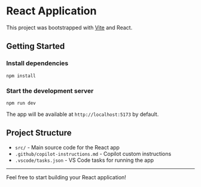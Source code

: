 # React Application

This project was bootstrapped with [Vite](https://vitejs.dev/) and React.

## Getting Started

### Install dependencies
```
npm install
```

### Start the development server
```
npm run dev
```

The app will be available at `http://localhost:5173` by default.

## Project Structure
- `src/` - Main source code for the React app
- `.github/copilot-instructions.md` - Copilot custom instructions
- `.vscode/tasks.json` - VS Code tasks for running the app

---
Feel free to start building your React application!
